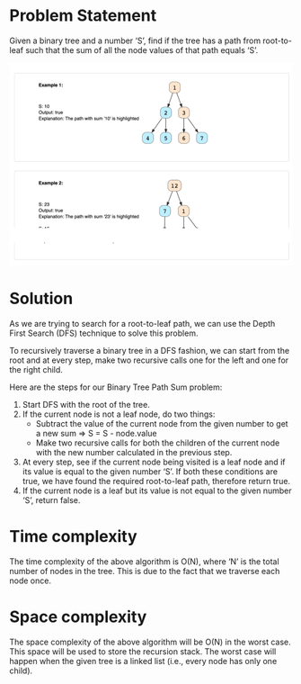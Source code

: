 # Problem Statement
Given a binary tree and a number ‘S’, find if the tree has a path from root-to-leaf such that the sum of all the node values of that path equals ‘S’.


![alt text][logo]

[logo]:https://github.com/kai-ion/Grokking-the-coding-Interview/blob/main/08.%20Pattern%20Tree%20Depth%20First%20Search/1.%20Binary%20Tree%20Path%20Sum%20(easy)/Example.PNG "example"

# Solution
As we are trying to search for a root-to-leaf path, we can use the Depth First Search (DFS) technique to solve this problem.

To recursively traverse a binary tree in a DFS fashion, we can start from the root and at every step, make two recursive calls one for the left and one for the right child.

Here are the steps for our Binary Tree Path Sum problem:

1. Start DFS with the root of the tree.
2. If the current node is not a leaf node, do two things:
    - Subtract the value of the current node from the given number to get a new sum => S = S - node.value
    - Make two recursive calls for both the children of the current node with the new number calculated in the previous step.
3. At every step, see if the current node being visited is a leaf node and if its value is equal to the given number ‘S’. If both these conditions are true, we have found the required root-to-leaf path, therefore return true.
4. If the current node is a leaf but its value is not equal to the given number ‘S’, return false.

# Time complexity
The time complexity of the above algorithm is O(N), where ‘N’ is the total number of nodes in the tree. This is due to the fact that we traverse each node once.

# Space complexity
The space complexity of the above algorithm will be O(N) in the worst case. This space will be used to store the recursion stack. The worst case will happen when the given tree is a linked list (i.e., every node has only one child).
